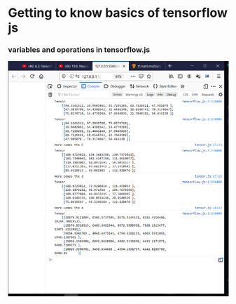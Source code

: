 # Getting to know basics of tensorflow js

### variables and operations in tensorflow.js
![](variables_operations.png)